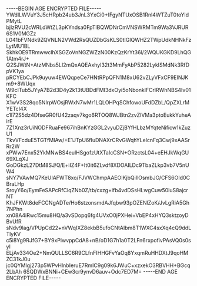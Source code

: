 -----BEGIN AGE ENCRYPTED FILE-----
YWdlLWVuY3J5cHRpb24ub3JnL3YxCi0+IFgyNTUxOSB1Rnl4WTZuT0toYldPMytL
bjlzRVU2cWRLdWtZL3pKYndsa0FpTlBQWDNrCmVNSWRMTm9Wa3VJRUR6S1V0MGZz
L041bFVNdk9ZQVNLN2VWd2RsQUZDbGsKLS0tIGlQWHZ2TWpUdkNHNkFzLytMU1BL
SkhkOE9TRmwwclhXSGZoVnNGZWZzN00KzQzKrYt36l/2WQUKGKD9LhQG1Atm4rJ+
Q2SJWtN+AtzMNbs5LI2mQxAQEAxhyI32t3MmFyAbP5282LykISMdNk3RfDpVK1ya
pRCYEbCJPk9uyuw4EWQqpeCe7HNtRPpQFN1M8xU62vZLyVFxCF9EINJKm9+8WUqx
W9cITub5JYyA7B2d3D4y2k13tUBDdFMI3dxOyi5oNbonklFCrlRWhNBS4Iv01KFC
X1wV3S28qo5NIrpWOsjRWxN7wMr1LQLOHPqSChfowoUFdDZbL/QpZXLrMYETcI4X
c1l72S5dz4DfseGR0fU42zaqv7kgo6RTOQ8WJBtn2zvZlVMa3ptoEukkYuheAirE
7Z1Xnz3rUiNODFRuaFe967ihBnKYzGGL2vyuDZjBYfHLbzMYqteNificw1kZuzU1
TkvVFcduE5TGTfMIAw/+E1JTpU6fIuDNAXrCRvGWqhYLelcnFq3Cwj9xAASrRr2W
xPWw7Enx52YkMNwBS4eulHSgofzUtXTaIcCSN+ORzctsL04+eEHJkWqGU69XLqXJ
GoDGkzL27DtM8SJ/Q/E+iIZ4F+It0it6ZLvdf8XDOAILDc9TbaZLkp3vb7V5nUW4
sNY7VAwMQ7KeUIAFWT8xo/FJVWChmpAAEOIKjbQiIlOsmbJO/CFS6OId0CBraLHp
SroyY6o/EymFeSAPcRfCiqZNb0Z/tb/cxzg+ifb4vdDSsHLwgCuw50iuS8ajcrNT
KhJFKWt8deFCCNgADTe/Ho6stzonsmdAJfqbw93pOZENlZoK/JvLgRiA5Gh7NPhn
xn08A4iRwc15mu8HQ/a3vSDopq6fg4UVxO0jPXHei+VbEP4xHYQ3sktzoyDBvUfR
sNdv9lag/VPUpCd22+nVWqIXZ8ekbB5ufoCNtAIbm8T1WXC4sxXq4cQ9ddLTlyKV
c5i8Yg9RJfG7+BY9xPlwvppCdA8+nB/oD1G7h1a0T2LFn6rxpofivPAsVQ0s0syI
ELjAv334Oe2+NmQULLSC6R9CLfnFIHHGFvYaOq8YxqmRuHHDXtJ9qoHMZC31kJ0u
jc0QYMIgj273p5WPvHlnbIeruE7RmIC9g09k6JWuC+xzxekO3RBVHH+BGcq2LbAh
6SQDWxBNNi+CEw3cr9ynvD6auv+Odc7ED7M=
-----END AGE ENCRYPTED FILE-----
